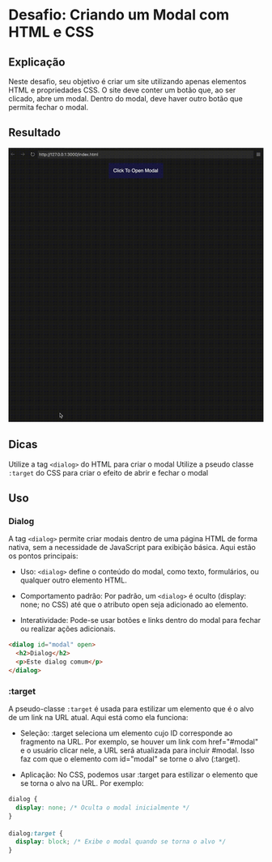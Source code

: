 # Desafio: Criando um Modal com HTML e CSS

## Explicação
Neste desafio, seu objetivo é criar um site utilizando apenas elementos HTML e propriedades CSS. O site deve conter um botão que, ao ser clicado, abre um modal. Dentro do modal, deve haver outro botão que permita fechar o modal.

## Resultado

![Resultado esperado do exercício](./assets/exemple.gif)

## Dicas

Utilize a tag ```<dialog>``` do HTML para criar o modal
Utilize a pseudo classe ```:target``` do CSS para criar o efeito de abrir e fechar o modal

## Uso

### Dialog

A tag ```<dialog>``` permite criar modais dentro de uma página HTML de forma nativa, sem a necessidade de JavaScript para exibição básica. Aqui estão os pontos principais:

- Uso: ```<dialog>``` define o conteúdo do modal, como texto, formulários, ou qualquer outro elemento HTML.

- Comportamento padrão: Por padrão, um ```<dialog>``` é oculto (display: none; no CSS) até que o atributo open seja adicionado ao elemento.

- Interatividade: Pode-se usar botões e links dentro do modal para fechar ou realizar ações adicionais.

````html
<dialog id="modal" open>
  <h2>Dialog</h2>
  <p>Este dialog comum</p>
</dialog>
````

### :target

A pseudo-classe ```:target``` é usada para estilizar um elemento que é o alvo de um link na URL atual. Aqui está como ela funciona:

- Seleção: :target seleciona um elemento cujo ID corresponde ao fragmento na URL. Por exemplo, se houver um link com href="#modal" e o usuário clicar nele, a URL será atualizada para incluir #modal. Isso faz com que o elemento com id="modal" se torne o alvo (:target).

- Aplicação: No CSS, podemos usar :target para estilizar o elemento que se torna o alvo na URL. Por exemplo:

````css
dialog {
  display: none; /* Oculta o modal inicialmente */
}

dialog:target {
  display: block; /* Exibe o modal quando se torna o alvo */
}
````